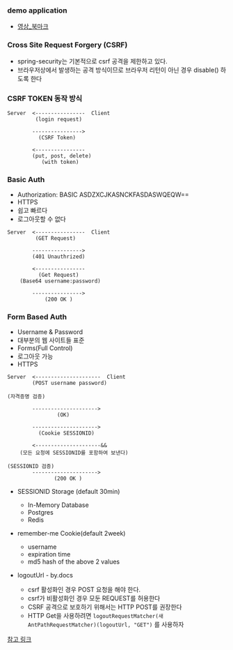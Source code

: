### demo application
- [영상_북마크](https://youtu.be/her_7pa0vrg?t=10681)


### Cross Site Request Forgery (CSRF) 
- spring-security는 기본적으로 csrf 공격을 제한하고 있다.
- 브라우저상에서 발생하는 공격 방식이므로 브라우저 리턴이 아닌 경우 disable() 하도록 한다

### CSRF TOKEN 동작 방식
```text
Server  <----------------  Client
         (login request)

        ---------------->
          (CSRF Token)

        <---------------- 
        (put, post, delete)
           (with token) 
```

### Basic Auth
 - Authorization: BASIC ASDZXCJKASNCKFASDASWQEQW==
 - HTTPS 
 - 쉽고 빠르다
 - 로그아웃할 수 없다
```text
Server  <----------------  Client
         (GET Request)

        ---------------->
        (401 Unauthrized)

        <---------------- 
          (Get Request)
    (Base64 username:password)
    
        ---------------->
            (200 OK ) 
```

### Form Based Auth
- Username & Password
- 대부분의 웹 사이트들 표준
- Forms(Full Control)
- 로그아웃 가능
- HTTPS

```text
Server  <---------------------  Client
        (POST username password)
      
(자격증명 검증)

        --------------------->
                (OK)
              
        --------------------->
          (Cookie SESSIONID)

        <---------------------&& 
    (모든 요청에 SESSIONID를 포함하여 보낸다)
    
(SESSIONID 검증)
        --------------------->
               (200 OK ) 
```
- SESSIONID Storage (default 30min)
  - In-Memory Database  
  - Postgres
  - Redis

- remember-me Cookie(default 2week)
  - username
  - expiration time
  - md5 hash of the above 2 values 

- logoutUrl - by.docs
  - csrf 활성화인 경우 POST 요청을 해야 한다.
  - csrf가 비활성화인 경우 모둔 REQUEST를 허용한다
  - CSRF 공격으로 보호하기 위해서는 HTTP POST를 권장한다
  - HTTP Get을 사용하려면 `logoutRequestMatcher(새 AntPathRequestMatcher)(logoutUrl, "GET")` 를 사용하자



[참고 링크](https://youtu.be/her_7pa0vrg?t=7410)
